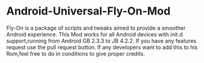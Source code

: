 Android-Universal-Fly-On-Mod
=============================

Fly-On is a package of scripts and tweaks aimed to provide a smoother Android experience.
This Mod works for all Android devices with init.d support,running from Android GB 2.3.3 to JB 4.2.2.
If you have any features request use the pull request button.
If any developers want to add this to his Rom,feel free to do in conditions to give proper credits.